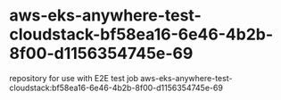 # aws-eks-anywhere-test-cloudstack-bf58ea16-6e46-4b2b-8f00-d1156354745e-69
repository for use with E2E test job aws-eks-anywhere-test-cloudstack:bf58ea16-6e46-4b2b-8f00-d1156354745e-69
